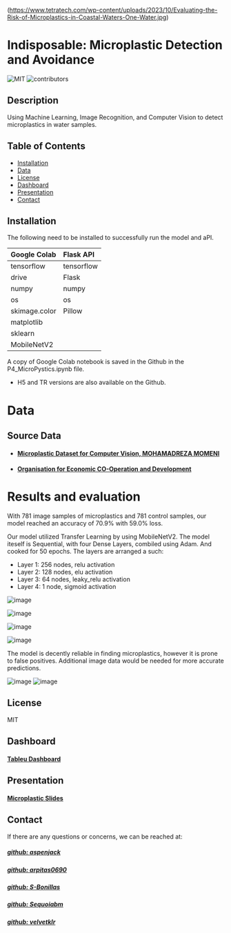 (https://www.tetratech.com/wp-content/uploads/2023/10/Evaluating-the-Risk-of-Microplastics-in-Coastal-Waters-One-Water.jpg)

# Indisposable: Microplastic Detection and Avoidance
![MIT](https://img.shields.io/badge/License-MIT-C7F9CC)
![contributors](https://img.shields.io/badge/Contributors-5-38A3A5)


## Description
 Using Machine Learning, Image Recognition, and Computer Vision to detect microplastics in water samples.


 ## Table of Contents
- [Installation](#installation)
- [Data](#data)
- [License](#license)
- [Dashboard](#dashboard)
- [Presentation](#presentation)
- [Contact](#contact)


## Installation
The following need to be installed to successfully run the model and aPI.  

|Google Colab | Flask API|
| :-----------|:---------|
| tensorflow  |tensorflow|
| drive       | Flask    |
| numpy       | numpy    |
| os          | os       |
|skimage.color| Pillow   |
| matplotlib  |          |
| sklearn     |          |
| MobileNetV2 |          |

A copy of Google Colab notebook is saved in the Github in the P4_MicroPystics.ipynb file. 
- H5 and TR versions are also available on the Github.

# Data

## Source Data
- #### [Microplastic Dataset for Computer Vision, MOHAMADREZA MOMENI](https://www.kaggle.com/datasets/imtkaggleteam/microplastic-dataset-for-computer-vision)
- #### [Organisation for Economic CO-Operation and Development](https://stats.oecd.org/viewhtml.aspx?datasetcode=PLASTIC_WASTE_5&lang=en)

# Results and evaluation
With 781 image samples of microplastics and 781 control samples, our model reached an accuracy of 70.9% with 59.0% loss.

Our model utilized Transfer Learning by using MobileNetV2.  The model iteself is Sequential, with four Dense Layers, combiled using Adam. And cooked for 50 epochs.  The layers are arranged a such:
* Layer 1: 256 nodes, relu activation
* Layer 2: 128 nodes, elu activation
* Layer 3: 64 nodes, leaky_relu activation
* Layer 4: 1 node, sigmoid activation

![image](https://github.com/S-Bonillas/P4_Indispensible_ML_for_Microplastics/assets/137961214/ac5aa13a-3489-405c-acdc-cf960f4e3be1)

![image](https://github.com/S-Bonillas/P4_Indispensible_ML_for_Microplastics/assets/137961214/e1ec5bd1-ae92-4284-a023-bc4f846e0a7c)

![image](https://github.com/S-Bonillas/P4_Indispensible_ML_for_Microplastics/assets/137961214/3008ef38-4c1c-412b-a4bd-e4fb4e0be80e)

![image](https://github.com/S-Bonillas/P4_Indispensible_ML_for_Microplastics/assets/137961214/968221cb-cdb9-4d6b-9f7b-c2ebf7665bf9)

The model is decently reliable in finding microplastics, however it is prone to false positives.  Additional image data would be needed for more accurate predictions. 

![image](https://github.com/S-Bonillas/P4_Indispensible_ML_for_Microplastics/assets/137961214/513c759b-f789-4370-80e9-1a9e2360a545)
![image](https://github.com/S-Bonillas/P4_Indispensible_ML_for_Microplastics/assets/137961214/c49e2556-f7bf-4253-8aea-2b4f2e48b2a0)


## License
MIT

## Dashboard
#### [Tableu Dashboard](https://public.tableau.com/app/profile/aspen.jack/viz/GlobalPlasticPollution2000-2019/FatesbyLocation)

## Presentation
#### [Microplastic Slides](https://docs.google.com/presentation/d/1sRxoyioXgtXuvYpZf2QyY2WqkmBYswgg-BXrIF9GpOc/edit#slide=id.gf1b017c262_0_97)

## Contact
If there are any questions or concerns, we can be reached at:
##### [github: aspenjack](https://github.com/aspenjack)
##### [github: arpitas0690](https://github.com/arpitas0690)
##### [github: S-Bonillas](https://github.com/S-Bonillas)
##### [github: Sequoiabm](https://github.com/Sequoiabm)
##### [github: velvetklr](https://github.com/velvetklr)


